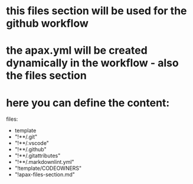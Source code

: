 # this files section will be used for the github workflow
# the apax.yml will be created dynamically in the workflow - also the files section
# here you can define the content: 
files:
  - template
  - "!**/.git"
  - "!**/.vscode"
  - "!**/.github"
  - "!**/.gitattributes"
  - "!**/.markdownlint.yml"
  - "!template/CODEOWNERS"
  - "!apax-files-section.md"
